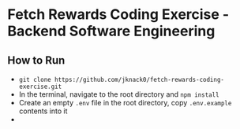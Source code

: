 # Fetch Rewards Coding Exercise - Backend Software Engineering

## How to Run

- `git clone https://github.com/jknack0/fetch-rewards-coding-exercise.git`
- In the terminal, navigate to the root directory and `npm install`
- Create an empty `.env` file in the root directory, copy `.env.example` contents into it
- 